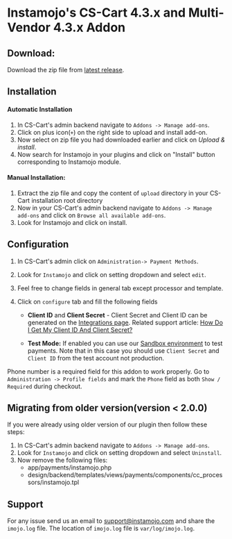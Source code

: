 # Instamojo's CS-Cart 4.3.x and Multi-Vendor 4.3.x Addon

## Download:

Download the zip file from [latest release](https://github.com/Instamojo/Instamojo-CS-Cart-4.3.x/releases/latest).

## Installation

#### Automatic Installation

1. In CS-Cart's admin backend navigate to `Addons -> Manage add-ons`.
2. Click on plus icon(`+`) on the right side to upload and install add-on.
3. Now select on zip file you had downloaded earlier and click on *Upload & install*.
4. Now search for Instamojo in your plugins and click on "Install" button corresponding to Instamojo module.

#### Manual Installation:

1. Extract the zip file and copy the content of `upload` directory in your CS-Cart installation root directory
2. Now in your CS-Cart's admin backend navigate to `Addons -> Manage add-ons` and click on `Browse all available add-ons`.
3. Look for Instamojo and click on install.


## Configuration
1. In CS-Cart's admin click on `Administration-> Payment Methods`. 
2. Look for `Instamojo` and click on setting dropdown and select `edit`.
3. Feel free to change fields in general tab except processor and template.
4. Click on `configure` tab and fill the following fields
    
    - **Client ID** and **Client Secret** - Client Secret and Client ID can be generated on the [Integrations page](https://www.instamojo.com/integrations/). Related support article: [How Do I Get My Client ID And Client Secret?](https://support.instamojo.com/hc/en-us/articles/212214265-How-do-I-get-my-Client-ID-and-Client-Secret-)

    - **Test Mode:** If enabled you can use our [Sandbox environment](https://test.instamojo.com) to test payments. Note that in this case you should use `Client Secret` and `Client ID` from the test account not production.

Phone number is a required field for this addon to work properly. Go to `Administration -> Profile fields` and mark the `Phone` field as both `Show / Required` during checkout.


## Migrating from older version(version < 2.0.0)

If you were already using older version of our plugin then follow these steps:

1. In CS-Cart's admin backend navigate to `Addons -> Manage add-ons`.
2. Look for `Instamojo` and click on setting dropdown and select `Uninstall`.
3. Now remove the following files:
    - app/payments/instamojo.php
    - design/backend/templates/views/payments/components/cc_processors/instamojo.tpl

## Support

For any issue send us an email to support@instamojo.com and share the `imojo.log` file. The location of `imojo.log` file is `var/log/imojo.log`.
 